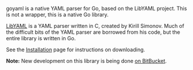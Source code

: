 goyaml is a native YAML parser for Go, based on the LibYAML project. This is not a wrapper, this is a native Go library.

[LibYAML](http://pyyaml.org/wiki/LibYAML) is a YAML parser written in C, created by Kirill Simonov.  Much of the difficult bits of the YAML parser are borrowed from his code, but the entire library is written in Go.

See the [Installation](Installation.md) page for instructions on downloading.

**Note:** New development on this library is being done [on BitBucket](https://bitbucket.org/zombiezen/yaml).